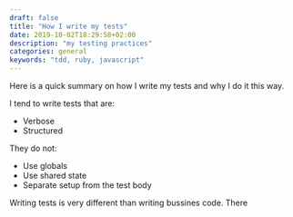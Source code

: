 ```yaml
---
draft: false
title: "How I write my tests"
date: 2019-10-02T18:29:58+02:00
description: "my testing practices"
categories: general
keywords: "tdd, ruby, javascript"
---
```


Here is a quick summary on how I write my tests and why I do it this way.

I tend to write tests that are:

- Verbose
- Structured

They do not:
- Use globals 
- Use shared state
- Separate setup from the test body

Writing tests is very different than writing bussines code. There
